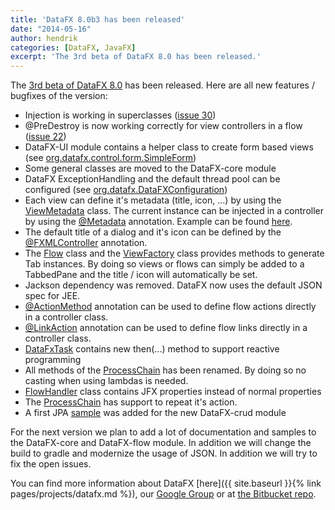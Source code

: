 ```yaml
---
title: 'DataFX 8.0b3 has been released'
date: "2014-05-16"
author: hendrik
categories: [DataFX, JavaFX]
excerpt: 'The 3rd beta of DataFX 8.0 has been released.'
---
```

The [3rd beta of DataFX 8.0](http://search.maven.org/#search%7Cga%7C1%7Cg%3A%22org.javafxdata%22%20AND%20v%3A%228.0b3%22) has been released. Here are all new features / bugfixes of the version:

* Injection is working in superclasses ([issue 30](https://bitbucket.org/datafx/datafx/issue/30/injection-does-not-works-with-abstract))
* @PreDestroy is now working correctly for view controllers in a flow ([issue 22](https://bitbucket.org/datafx/datafx/issue/22/predestroy-will-not-be-called))
* DataFX-UI module contains a helper class to create form based views (see [org.datafx.control.form.SimpleForm](https://bitbucket.org/datafx/datafx/src/143d92d09508e2fcce56815ad2b785a32dba6fe0/datafx-ui/src/main/java/org/datafx/control/form/SimpleForm.java?at=default))
* Some general classes are moved to the DataFX-core module
* DataFX ExceptionHandling and the default thread pool can be configured (see [org.datafx.DataFXConfiguration](https://bitbucket.org/datafx/datafx/src/143d92d09508e2fcce56815ad2b785a32dba6fe0/datafx-core/src/main/java/org/datafx/DataFXConfiguration.java?at=default))
* Each view can define it's metadata (title, icon, ...) by using the [ViewMetadata](https://bitbucket.org/datafx/datafx/src/143d92d09508e2fcce56815ad2b785a32dba6fe0/datafx-core/src/main/java/org/datafx/controller/context/ViewMetadata.java?at=default) class. The current instance can be injected in a controller by using the [@Metadata](https://bitbucket.org/datafx/datafx/src/143d92d09508e2fcce56815ad2b785a32dba6fe0/datafx-core/src/main/java/org/datafx/controller/context/Metadata.java?at=default) annotation. Example can be found [here](https://bitbucket.org/datafx/datafx/src/143d92d09508e2fcce56815ad2b785a32dba6fe0/datafx-samples/src/main/java/org/datafx/samples/multitab/SampleTabController.java?at=default).
* The default title of a dialog and it's icon can be defined by the [@FXMLController](https://bitbucket.org/datafx/datafx/src/143d92d09508e2fcce56815ad2b785a32dba6fe0/datafx-core/src/main/java/org/datafx/controller/FXMLController.java?at=default) annotation.
* The [Flow](https://bitbucket.org/datafx/datafx/src/143d92d09508e2fcce56815ad2b785a32dba6fe0/datafx-flow/src/main/java/org/datafx/controller/flow/Flow.java?at=default) class and the [ViewFactory](https://bitbucket.org/datafx/datafx/src/143d92d09508e2fcce56815ad2b785a32dba6fe0/datafx-core/src/main/java/org/datafx/controller/ViewFactory.java?at=default) class provides methods to generate Tab instances. By doing so views or flows can simply be added to a TabbedPane and the title / icon will automatically be set.
* Jackson dependency was removed. DataFX now uses the default JSON spec for JEE.
* [@ActionMethod](https://bitbucket.org/datafx/datafx/src/143d92d09508e2fcce56815ad2b785a32dba6fe0/datafx-flow/src/main/java/org/datafx/controller/flow/action/ActionMethod.java?at=default) annotation can be used to define flow actions directly in a controller class.
* [@LinkAction](https://bitbucket.org/datafx/datafx/src/143d92d09508e2fcce56815ad2b785a32dba6fe0/datafx-flow/src/main/java/org/datafx/controller/flow/action/LinkAction.java?at=default) annotation can be used to define flow links directly in a controller class.
* [DataFxTask](https://bitbucket.org/datafx/datafx/src/143d92d09508e2fcce56815ad2b785a32dba6fe0/datafx-core/src/main/java/org/datafx/concurrent/DataFxTask.java?at=default) contains new then(...) method to support reactive programming
* All methods of the [ProcessChain](https://bitbucket.org/datafx/datafx/src/143d92d09508e2fcce56815ad2b785a32dba6fe0/datafx-core/src/main/java/org/datafx/concurrent/ProcessChain.java?at=default) has been renamed. By doing so no casting when using lambdas is needed.
* [FlowHandler](https://bitbucket.org/datafx/datafx/src/143d92d09508e2fcce56815ad2b785a32dba6fe0/datafx-flow/src/main/java/org/datafx/controller/flow/FlowHandler.java?at=default) class contains JFX properties instead of normal properties
* The [ProcessChain](https://bitbucket.org/datafx/datafx/src/143d92d09508e2fcce56815ad2b785a32dba6fe0/datafx-core/src/main/java/org/datafx/concurrent/ProcessChain.java?at=default) has support to repeat it's action.
* A first JPA [sample](https://bitbucket.org/datafx/datafx/src/143d92d09508e2fcce56815ad2b785a32dba6fe0/datafx-samples/src/main/java/org/datafx/samples/jpacrud/?at=default) was added for the new DataFX-crud module

For the next version we plan to add a lot of documentation and samples to the DataFX-core and DataFX-flow module. In addition we will change the build to gradle and modernize the usage of JSON. In addition we will try to fix the open issues.

You can find more information about DataFX [here]({{ site.baseurl }}{% link pages/projects/datafx.md %}), our [Google Group](https://groups.google.com/forum/#!forum/datafx-dev) or at [the Bitbucket repo](https://bitbucket.org/datafx/datafx/).
